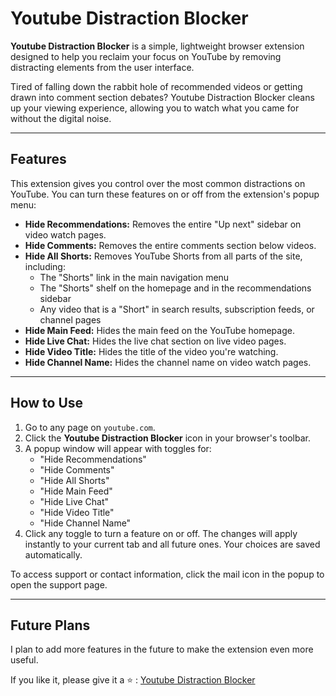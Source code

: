 # Youtube Distraction Blocker

**Youtube Distraction Blocker** is a simple, lightweight browser extension designed to help you reclaim your focus on YouTube by removing distracting elements from the user interface.

Tired of falling down the rabbit hole of recommended videos or getting drawn into comment section debates? Youtube Distraction Blocker cleans up your viewing experience, allowing you to watch what you came for without the digital noise.

---

## Features

This extension gives you control over the most common distractions on YouTube. You can turn these features on or off from the extension's popup menu:

- **Hide Recommendations:** Removes the entire "Up next" sidebar on video watch pages.
- **Hide Comments:** Removes the entire comments section below videos.
- **Hide All Shorts:** Removes YouTube Shorts from all parts of the site, including:
  - The "Shorts" link in the main navigation menu
  - The "Shorts" shelf on the homepage and in the recommendations sidebar
  - Any video that is a "Short" in search results, subscription feeds, or channel pages
- **Hide Main Feed:** Hides the main feed on the YouTube homepage.
- **Hide Live Chat:** Hides the live chat section on live video pages.
- **Hide Video Title:** Hides the title of the video you're watching.
- **Hide Channel Name:** Hides the channel name on video watch pages.

---



## How to Use

1. Go to any page on `youtube.com`.
2. Click the **Youtube Distraction Blocker** icon in your browser's toolbar.
3. A popup window will appear with toggles for:
   - "Hide Recommendations"
   - "Hide Comments"
   - "Hide All Shorts"
   - "Hide Main Feed"
   - "Hide Live Chat"
   - "Hide Video Title"
   - "Hide Channel Name"
4. Click any toggle to turn a feature on or off. The changes will apply instantly to your current tab and all future ones. Your choices are saved automatically.

To access support or contact information, click the mail icon in the popup to open the support page.

---



## Future Plans

I plan to add more features in the future to make the extension even more useful.

If you like it, please give it a ⭐ : [Youtube Distraction Blocker](https://chromewebstore.google.com/detail/goonppdhiahdffbbifegmpgickeedobl?utm_source=item-share-cb)
